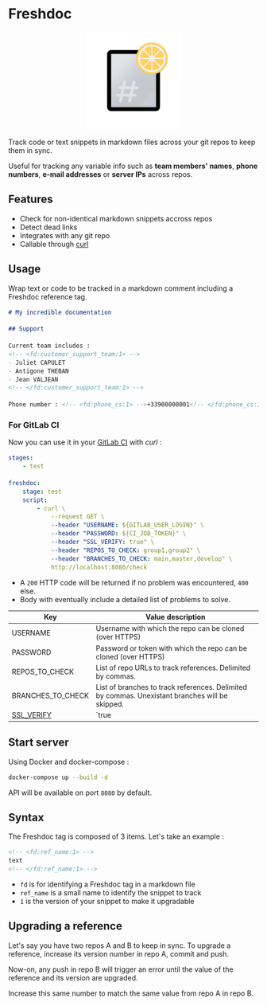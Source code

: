 # Freshdoc

<p align="center">
    <img src="./logo.png" width="196px" />
</p>

Track code or text snippets in markdown files across your git repos to keep them in sync.

Useful for tracking any variable info such as **team members' names**, **phone numbers**, **e-mail addresses** or **server IPs** across repos.

## Features

- Check for non-identical markdown snippets accross repos
- Detect dead links
- Integrates with any git repo
- Callable through [curl](https://curl.se/)

## Usage

Wrap text or code to be tracked in a markdown comment including a Freshdoc reference tag.

```markdown
# My incredible documentation

## Support

Current team includes :
<!-- <fd:customer_support_team:1> -->
- Juliet CAPULET
- Antigone THEBAN
- Jean VALJEAN
<!-- </fd:customer_support_team:1> -->

Phone number : <!-- <fd:phone_cs:1> -->+33900000001<!-- </fd:phone_cs:1> -->

```

### For GitLab CI

Now you can use it in your [GitLab CI](https://docs.gitlab.com/ee/ci/variables/predefined_variables.html) with _curl_ :

```yaml
stages:
    - test

freshdoc:
    stage: test
    script: 
        - curl \
            --request GET \
            --header "USERNAME: ${GITLAB_USER_LOGIN}" \
            --header "PASSWORD: ${CI_JOB_TOKEN}" \
            --header "SSL_VERIFY: true" \
            --header "REPOS_TO_CHECK: group1,group2" \
            --header "BRANCHES_TO_CHECK: main,master,develop" \
            http://localhost:8080/check
```

- A `200` HTTP code will be returned if no problem was encountered, `400` else.
- Body with eventually include a detailed list of problems to solve.

| Key                                                                                                            | Value description                                                                               |
| -------------------------------------------------------------------------------------------------------------- | ----------------------------------------------------------------------------------------------- |
| USERNAME                                                                                                       | Username with which the repo can be cloned (over HTTPS)                                         |
| PASSWORD                                                                                                       | Password or token with which the repo can be cloned (over HTTPS)                                |
| REPOS_TO_CHECK                                                                                                 | List of repo URLs to track references. Delimited by commas.                                     |
| BRANCHES_TO_CHECK                                                                                              | List of branches to track references. Delimited by commas. Unexistant branches will be skipped. |
| [SSL_VERIFY](https://stackoverflow.com/questions/11621768/how-can-i-make-git-accept-a-self-signed-certificate) | `true                                                                                           | false`. Should the git clone command ignore SSL verification for remote server. |

## Start server

Using Docker and docker-compose :

```bash
docker-compose up --build -d
```

API will be available on port `8080` by default.

## Syntax

The Freshdoc tag is composed of 3 items. Let's take an example :

```markdown
<!-- <fd:ref_name:1> -->
text
<!-- </fd:ref_name:1> -->
```

- `fd` is for identifying a Freshdoc tag in a markdown file
- `ref_name` is a small name to identify the snippet to track
- `1` is the version of your snippet to make it upgradable

## Upgrading a reference

Let's say you have two repos A and B to keep in sync. To upgrade a reference, increase its version number in repo A, commit and push.

Now-on, any push in repo B will trigger an error until the value of the reference and its version are upgraded.

Increase this same number to match the same value from repo A in repo B.
